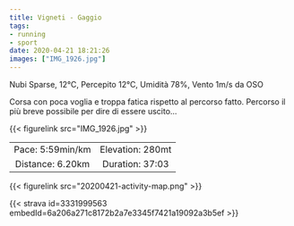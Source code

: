 ```yaml
---
title: Vigneti - Gaggio
tags:
- running
- sport
date: 2020-04-21 18:21:26
images: ["IMG_1926.jpg"]
---
```


Nubi Sparse, 12°C, Percepito 12°C, Umidità 78%, Vento 1m/s da OSO

<!--more-->

Corsa con poca voglia e troppa fatica rispetto al percorso fatto. Percorso il più breve possibile per dire di essere uscito...

{{< figurelink src="IMG_1926.jpg" >}}

| | |
| :-: | :-: |
| Pace: 5:59min/km | Elevation: 280mt |
| Distance: 6.20km | Duration: 37:03 |



{{< figurelink src="20200421-activity-map.png" >}}


{{< strava id=3331999563 embedId=6a206a271c8172b2a7e3345f7421a19092a3b5ef >}}
